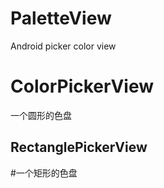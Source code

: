 # PaletteView
Android picker color view

# ColorPickerView
一个圆形的色盘

## RectanglePickerView
#一个矩形的色盘

